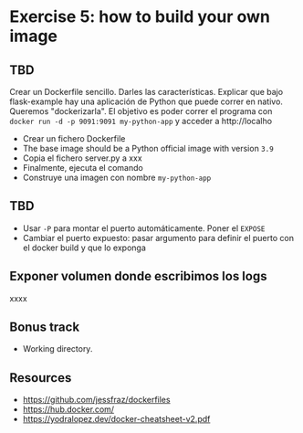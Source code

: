 # Exercise 5: how to build your own image

## TBD

Crear un Dockerfile sencillo. Darles las características.
Explicar que bajo flask-example hay una aplicación de Python que puede correr en nativo. Queremos "dockerizarla".
El objetivo es poder correr el programa con `docker run -d -p 9091:9091 my-python-app` y acceder a http://localho

- Crear un fichero Dockerfile
- The base image should be a Python official image with version `3.9`
- Copia el fichero server.py a xxx
- Finalmente, ejecuta el comando
- Construye una imagen con nombre `my-python-app`

## TBD

- Usar `-P` para montar el puerto automáticamente. Poner el `EXPOSE`
- Cambiar el puerto expuesto: pasar argumento para definir el puerto con el docker build y que lo exponga

## Exponer volumen donde escribimos los logs

xxxx

## Bonus track

- Working directory.

## Resources

- https://github.com/jessfraz/dockerfiles
- https://hub.docker.com/
- https://yodralopez.dev/docker-cheatsheet-v2.pdf
